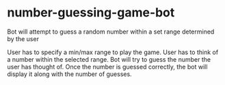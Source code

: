 # number-guessing-game-bot
Bot will attempt to guess a random number within a set range determined by the user

User has to specify a min/max range to play the game.
User has to think of a number within the selected range.
Bot will try to guess the number the user has thought of.
Once the number is guessed correctly, the bot will display it along with the number of guesses.
